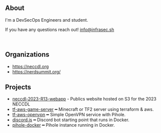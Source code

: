 ## About
I'm a DevSecOps Engineers and student.

If you have any questions reach out! [info@infrasec.sh](mailto:info@info@infrasec.sh)

<br>

## Organizations

- https://neccdl.org
- https://nerdsummit.org/

## Projects
- [neccdl-2023-R13-webapp](https://github.com/andrew-aiken/neccdl-2023-R13-webapp) - Publics website hosted on S3 for the 2023 NECCDL
- [tf-aws-game-server](https://github.com/andrew-aiken/tf-aws-game-server) ━ Minecraft or TF2 server using terraform & aws.
- [tf-aws-openvpn](https://github.com/andrew-aiken/tf-aws-openvpn) ━ Simple OpenVPN service with Pihole.
- [discord.js](https://github.com/andrew-aiken/discord.js) ━ Discord bot starting point that runs in Docker.
- [pihole-docker](https://github.com/andrew-aiken/pihole-docker) ━ Pihole instance running in Docker.
